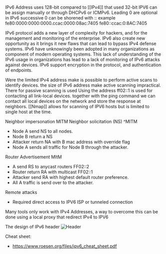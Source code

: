 IPv6 Address uses 128-bit compared to [[IPv4]] that used 32-bit
IPV6 can be assign manually or through DHCPv6 or ICMPv6.
Leading 0 are optional 
in IPv6 successive 0 can be shorened with ::
example 
	fe80:0000:0000:0000.ccac:0000:08ac:7405
	fe80::ccac:0:8AC:7405


IPv6 protocol adds a new layer of complexity for hackers, and for the management and monitoring of the enterprise. 
IPv6 also create new opportunity as it brings it new flaws that can lead to bypass IPv4 defense systems. 
IPv6 have unknowingly been adopted in many organizations as component of modern operating systems. This lack of understanding of the IPv6 usage in organizations has lead to a lack of monitoring of IPv6 attacks against devices. 
IPv6 support encryption in the protocol, and authentication of endpoints. 


Were the limited IPv4 address make is possible to perform active scans to identify devices. the size of IPv6 address make active scanning impractical. 
There for passive scanning is used 
Using the address ff02::1 is used for contacting all link-local devices. together with the ping command we can contact all local devices on the network and store the response at neighbors. 
[[Nmap]] allows for scanning of IPV6 hosts but is limited to single host at the time. 

Neighbor impersonation MITM Neighbor solicitation (NS) ^MITM
- Node A send NS to all nodes.
- Node B return a NS 
- Attacker return NA with B mac address with override flag 
- Node A sends all traffic for Node B through the attacker. 

Router Advertisement MItM
 - A send RS to anycast routers FF02::2
 - Router return RA with multicast FF02::1
 - Attacker send RA with highest default router preference. 
 - All A traffic is send over to the attacker. 

Remote attacks 
 - Required direct access to IPV6 ISP or tunneled connection 
 
 Many tools only work with IPv4 Addresses, a way to overcome this can be done using a local proxy that redirect IPv4 to IPV6

The design of IPv6 header
![Header](https://docs.oracle.com/cd/E23823_01/html/816-4554/figures/HeaderFormat.png)

Cheat sheet: 
 - https://www.roesen.org/files/ipv6_cheat_sheet.pdf